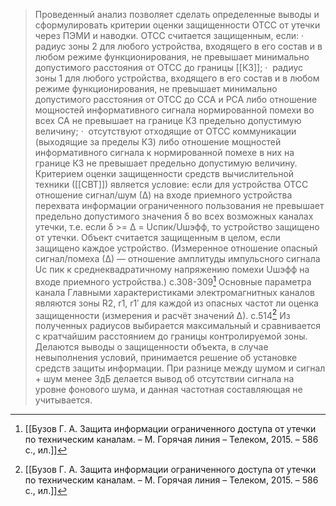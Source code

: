 >Проведенный анализ позволяет сделать определенные выводы и сформулировать критерии оценки защищенности ОТСС от утечки через ПЭМИ и наводки. ОТСС считается защищенным, если:
>·  радиус зоны 2 для любого устройства, входящего в его состав и в любом режиме функционирования, не превышает минимально допустимого расстояния от ОТСС до границы [[КЗ]];
>·  радиус зоны 1 для любого устройства, входящего в его состав и в любом режиме функционирования, не превышает минимально допустимого расстояния от ОТСС до ССА и РСА либо отношение мощностей информативного сигнала нормированной помехи во всех СА не превышает на границе КЗ предельно допустимую величину;
>·  отсутствуют отходящие от ОТСС коммуникации (выходящие за пределы КЗ) либо отношение мощностей информативного сигнала к нормированной помехе в них на границе КЗ не превышает предельно допустимую величину.
>Критерием оценки защищенности средств вычислительной техники ([[СВТ]]) является условие: если для устройства ОТСС отношение сигнал/шум (∆) на входе приемного устройства перехвата информации ограниченного пользования не превышает предельно допустимого значения δ во всех возможных каналах утечки, т.е. если δ >= ∆ = Uспик/Uшэфф, то устройство защищено от утечки. Объект считается защищенным в целом, если защищено каждое устройство. (Измеренное отношение опасный сигнал/помеха (∆) — отношение амплитуды импульсного сигнала Uс пик к среднеквадратичному напряжению помехи Uшэфф на входе приемного устройства.)
>с.308-309[^1] 
>Основные параметра канала
>Главными характеристиками электромагнитных каналов являются зоны R2, r1, r1′ для каждой из опасных частот ли оценка защищенности (измерения и расчёт значений ∆).
>с.514[^1] 
>Из полученных радиусов выбирается максимальный и сравнивается с кратчайшим расстоянием до границы контролируемой зоны. Делаются выводы о защищенности объекта, в случае невыполнения условий, принимается решение об установке средств защиты информации.
>При разнице между шумом и сигнал + шум менее 3дБ делается вывод об отсутствии сигнала на уровне фонового шума, и данная частотная составляющая не учитывается.

  
  [^1]:[[Бузов Г. А. Защита информации ограниченного доступа от утечки по техническим каналам. – М. Горячая линия – Телеком, 2015. – 586 с., ил.]]